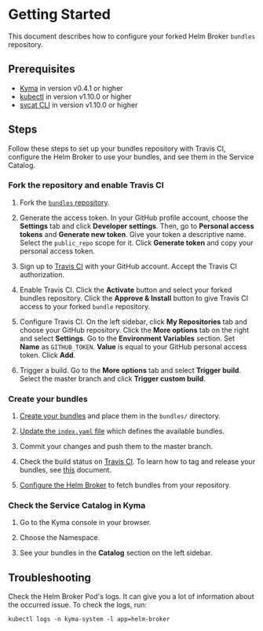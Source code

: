# Getting Started

This document describes how to configure your forked Helm Broker `bundles` repository.

## Prerequisites

* [Kyma](https://kyma-project.io/docs/latest/root/kyma#tutorials-tutorials) in version v0.4.1 or higher
* [kubectl](https://kubernetes.io/docs/tasks/tools/install-kubectl/) in version v1.10.0 or higher
* [svcat CLI](https://svc-cat.io/docs/cli/) in version v1.10.0 or higher

## Steps

Follow these steps to set up your bundles repository with Travis CI, configure the Helm Broker to use your bundles, and see them in the Service Catalog.


### Fork the repository and enable Travis CI

1. Fork the [`bundles` repository](https://github.com/kyma-project/bundles).

2. Generate the access token. In your GitHub profile account, choose the **Settings** tab and click **Developer settings**. Then, go to **Personal access tokens** and **Generate new token**. Give your token a descriptive name. Select the `public_repo` scope for it. Click **Generate token** and copy your personal access token.

4. Sign up to [Travis CI](https://travis-ci.com/) with your GitHub account. Accept the Travis CI authorization.

5. Enable Travis CI. Click the **Activate** button and select your forked bundles repository. Click the **Approve & Install** button to give Travis CI access to your forked `bundle` repository.

6. Configure Travis CI. On the left sidebar, click **My Repositories** tab and choose your GitHub repository. Click the **More options** tab on the right and select **Settings**. Go to the **Environment Variables** section. Set **Name** as `GITHUB_TOKEN`. **Value** is equal to your GitHub personal access token. Click **Add**. 

7. Trigger a build. Go to the **More options** tab and select **Trigger build**. Select the master branch and click **Trigger custom build**.


### Create your bundles

1. [Create your bundles](https://kyma-project.io/docs/master/components/helm-broker/#details-create-a-bundle) and place them in the `bundles/` directory.

2. [Update the `index.yaml` file](https://kyma-project.io/docs/master/components/helm-broker/#details-create-a-bundles-repository-index-yaml-file) which defines the available bundles.

3. Commit your changes and push them to the master branch.

4. Check the build status on [Travis CI](https://travis-ci.com/). To learn how to tag and release your bundles, see [this](releases.md) document.

5. [Configure the Helm Broker](https://kyma-project.io/docs/master/components/helm-broker/#configuration-configuration) to fetch bundles from your repository.



### Check the Service Catalog in Kyma

1. Go to the Kyma console in your browser.

2. Choose the Namespace.

3. See your bundles in the **Catalog** section on the left sidebar.



## Troubleshooting

Check the Helm Broker Pod's logs. It can give you a lot of information about the occurred issue. To check the logs, run:

```
kubectl logs -n kyma-system -l app=helm-broker
```
